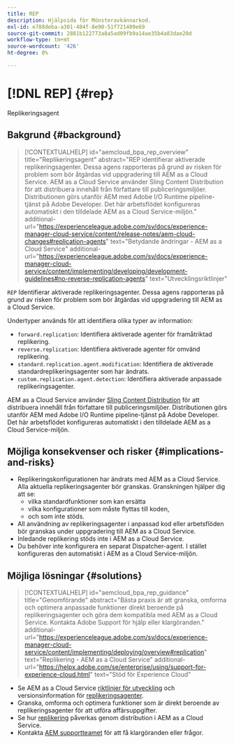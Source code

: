 ```yaml
---
title: REP
description: Hjälpsida för Mönsteravkännarkod.
exl-id: e788deba-a301-404f-8e90-51f721409e69
source-git-commit: 2881b122773a8a5ad09fb9a14ae35b4a83dae20d
workflow-type: tm+mt
source-wordcount: '426'
ht-degree: 0%

---
```


# [!DNL REP] {#rep}

Replikeringsagent

## Bakgrund {#background}

>[!CONTEXTUALHELP]
>id="aemcloud_bpa_rep_overview"
>title="Replikeringsagent"
>abstract="REP identifierar aktiverade replikeringsagenter. Dessa agens rapporteras på grund av risken för problem som bör åtgärdas vid uppgradering till AEM as a Cloud Service. AEM as a Cloud Service använder Sling Content Distribution för att distribuera innehåll från författare till publiceringsmiljöer. Distributionen görs utanför AEM med Adobe I/O Runtime pipeline-tjänst på Adobe Developer. Det här arbetsflödet konfigureras automatiskt i den tilldelade AEM as a Cloud Service-miljön."
>additional-url="https://experienceleague.adobe.com/sv/docs/experience-manager-cloud-service/content/release-notes/aem-cloud-changes#replication-agents" text="Betydande ändringar - AEM as a Cloud Service"
>additional-url="https://experienceleague.adobe.com/sv/docs/experience-manager-cloud-service/content/implementing/developing/development-guidelines#no-reverse-replication-agents" text="Utvecklingsriktlinjer"

`REP` Identifierar aktiverade replikeringsagenter. Dessa agens rapporteras på grund av risken för problem som bör åtgärdas vid uppgradering till AEM as a Cloud Service.

Undertyper används för att identifiera olika typer av information:

* `forward.replication`: Identifiera aktiverade agenter för framåtriktad replikering.
* `reverse.replication`: Identifiera aktiverade agenter för omvänd replikering.
* `standard.replication.agent.modification`: Identifiera de aktiverade standardreplikeringsagenter som har ändrats.
* `custom.replication.agent.detection`: Identifiera aktiverade anpassade replikeringsagenter.

AEM as a Cloud Service använder [Sling Content Distribution](https://sling.apache.org/documentation/bundles/content-distribution.html) för att distribuera innehåll från författare till publiceringsmiljöer. Distributionen görs utanför AEM med Adobe I/O Runtime pipeline-tjänst på Adobe Developer. Det här arbetsflödet konfigureras automatiskt i den tilldelade AEM as a Cloud Service-miljön.

## Möjliga konsekvenser och risker {#implications-and-risks}

* Replikeringskonfigurationen har ändrats med AEM as a Cloud Service. Alla aktuella replikeringsagenter bör granskas. Granskningen hjälper dig att se:
   * vilka standardfunktioner som kan ersätta
   * vilka konfigurationer som måste flyttas till koden,
   * och som inte stöds.
* All användning av replikeringsagenter i anpassad kod eller arbetsflöden bör granskas under uppgradering till AEM as a Cloud Service.
* Inledande replikering stöds inte i AEM as a Cloud Service.
* Du behöver inte konfigurera en separat Dispatcher-agent. I stället konfigureras den automatiskt i AEM as a Cloud Service-miljön.

## Möjliga lösningar {#solutions}

>[!CONTEXTUALHELP]
>id="aemcloud_bpa_rep_guidance"
>title="Genomförande"
>abstract="Bästa praxis är att granska, omforma och optimera anpassade funktioner direkt beroende på replikeringsagenter och göra dem kompatibla med AEM as a Cloud Service. Kontakta Adobe Support för hjälp eller klargöranden."
>additional-url="https://experienceleague.adobe.com/sv/docs/experience-manager-cloud-service/content/implementing/deploying/overview#replication" text="Replikering - AEM as a Cloud Service"
>additional-url="https://helpx.adobe.com/se/enterprise/using/support-for-experience-cloud.html" text="Stöd för Experience Cloud"

* Se AEM as a Cloud Service [riktlinjer för utveckling](https://experienceleague.adobe.com/sv/docs/experience-manager-cloud-service/content/implementing/developing/development-guidelines#no-reverse-replication-agents) och versionsinformation för [replikeringsagenter](https://experienceleague.adobe.com/sv/docs/experience-manager-cloud-service/content/release-notes/aem-cloud-changes#replication-agents).
* Granska, omforma och optimera funktioner som är direkt beroende av replikeringsagenter för att utföra affärsuppgifter.
* Se hur [replikering](https://experienceleague.adobe.com/sv/docs/experience-manager-cloud-service/content/implementing/deploying/overview#replication) påverkas genom distribution i AEM as a Cloud Service.
* Kontakta [AEM supportteamet](https://helpx.adobe.com/se/enterprise/using/support-for-experience-cloud.html) för att få klargöranden eller frågor.
